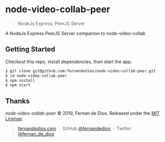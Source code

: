 node-video-collab-peer
=========

> NodeJs Express, PeerJS Server

A NodeJs Express PeerJS Server companion to node-video-collab

Getting Started
------------

Checkout this repo, install dependencies, then start the app.

```bash
$ git clone git@github.com:fernandedios/node-video-collab-peer.git
$ cd node-video-collab-peer
$ npm install
$ npm start
```

Thanks
------

*node-video-collab-peer* © 2019, Fernan de Dios. Released under the [MIT License].<br>

> [fernandedios.com](http://fernandedios.com) &nbsp;&middot;&nbsp;
> GitHub [@fernandedios](https://github.com/fernandedios) &nbsp;&middot;&nbsp;
> Twitter [@fernan_de_dios](https://twitter.com/fernan_de_dios)

[MIT License]: http://mit-license.org/
